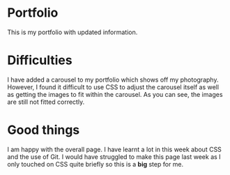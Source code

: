 # Portfolio
This is my portfolio with updated information.

# Difficulties
I have added a carousel to my portfolio which shows off my photography. However, I found it difficult to use CSS to adjust the carousel itself as well as getting the images to fit within the carousel. As you can see, the images are still not fitted correctly.

# Good things
I am happy with the overall page. I have learnt a lot in this week about CSS and the use of Git. I would have struggled to make this page last week as I only touched on CSS quite briefly so this is a __big__ step for me.
